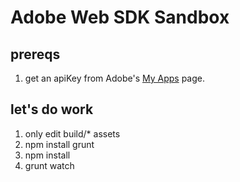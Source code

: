 # Adobe Web SDK Sandbox

## prereqs
1. get an apiKey from Adobe's [My Apps](https://creativesdk.adobe.com/myapps.html#) page.

## let's do work
1.  only edit build/* assets
2.  npm install grunt
3.  npm install
4.  grunt watch
